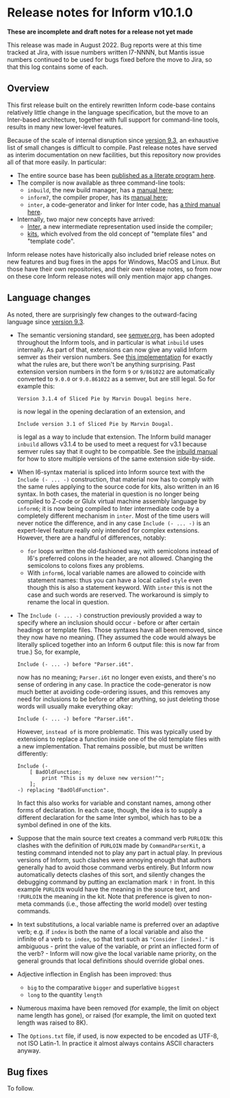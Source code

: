 # Release notes for Inform v10.1.0

**These are incomplete and draft notes for a release not yet made**

This release was made in August 2022. Bug reports were at this time tracked
at Jira, with issue numbers written I7-NNNN, but Mantis issue numbers
continued to be used for bugs fixed before the move to Jira, so that this
log contains some of each.

## Overview

This first release built on the entirely rewritten Inform code-base contains
relatively little change in the language specification, but the move to an
Inter-based architecture, together with full support for command-line tools,
results in many new lower-level features.

Because of the scale of internal disruption since [version 9.3](9-3.md), an
exhaustive list of small changes is difficult to compile. Past release notes
have served as interim documentation on new facilities, but this repository
now provides all of that more easily. In particular:

- The entire source base has been [published as a literate program here](https://ganelson.github.io/inform/).
- The compiler is now available as three command-line tools:
	- `inbuild`, the new build manager, has a [manual here](https://ganelson.github.io/inform/inbuild/M-ui.html);
	- `inform7`, the compiler proper, has its [manual here](https://ganelson.github.io/inform/inform7/M-cu.html);
	- `inter`, a code-generator and linker for Inter code, has [a third manual here](https://ganelson.github.io/inform/inter/M-ui.html).
- Internally, two major new concepts have arrived:
	- [Inter](https://ganelson.github.io/inform/inter/M-ti.html), a new intermediate
	representation used inside the compiler;
	- [kits](https://ganelson.github.io/inform/inbuild/M-agtk.html), which evolved
	from the old concept of "template files" and "template code".

Inform release notes have historically also included brief release notes on new
features and bug fixes in the apps for Windows, MacOS and Linux. But those have
their own repositories, and their own release notes, so from now on these
core Inform release notes will only mention major app changes.

## Language changes

As noted, there are surprisingly few changes to the outward-facing language
since [version 9.3](9-3.md).

- The semantic versioning standard, see [semver.org](semver.org), has been
	adopted throughout the Inform tools, and in particular is what `inbuild`
	uses internally. As part of that, extensions can now give any valid
	Inform semver as their version numbers. See [this implementation](https://ganelson.github.io/inweb/foundation-module/7-vn.html)
	for exactly what the rules are, but there won't be anything surprising.
	Past extension version numbers in the form `9` or `9/861022` are automatically
	converted to `9.0.0` or `9.0.861022` as a semver, but are still legal.
	So for example this:
	```
	Version 3.1.4 of Sliced Pie by Marvin Dougal begins here.
	```
	is now legal in the opening declaration of an extension, and
	```
	Include version 3.1 of Sliced Pie by Marvin Dougal.
	```
	is legal as a way to include that extension. The Inform build manager
	`inbuild` allows v3.1.4 to be used to meet a request for v3.1 because
	semver rules say that it ought to be compatible. See the
	[inbuild manual](https://ganelson.github.io/inform/inbuild/M-ui.html) for
	how to store multiple versions of the same extension side-by-side.

- When I6-syntax material is spliced into Inform source text with the
	`Include (- ... -)` construction, that material now has to comply with
	the same rules applying to the source code for kits, also written in an
	I6 syntax. In both cases, the material in question is no longer being
	compiled to Z-code or Glulx virtual machine assembly language by `inform6`;
	it is now being compiled to Inter intermediate code by a completely
	different mechanism in `inter`. Most of the time users will never notice
	the difference, and in any case `Include (- ... -)` is an expert-level
	feature really only intended for complex extensions. However, there are
	a handful of differences, notably:
	- `for` loops written the old-fashioned way, with semicolons instead of
		I6's preferred colons in the header, are not allowed. Changing the
		semicolons to colons fixes any problems.
	- With `inform6`, local variable names are allowed to coincide with statement
		names: thus you can have a local called `style` even though this is also
		a statement keyword. With `inter` this is not the case and such words
		are reserved. The workaround is simply to rename the local in question.

- The `Include (- ... -)` construction previously provided a way to specify
	where an inclusion should occur - before or after certain headings or
	template files. Those syntaxes have all been removed, since they now have
	no meaning. (They assumed the code would always be literally spliced together
	into an Inform 6 output file: this is now far from true.) So, for example,
	```
	Include (- ... -) before "Parser.i6t".
	```
	now has no meaning; `Parser.i6t` no longer even exists, and there's no
	sense of ordering in any case. In practice the code-generator is now much
	better at avoiding code-ordering issues, and this removes any need for
	inclusions to be before or after anything, so just deleting those words
	will usually make everything okay:
	```
	Include (- ... -) before "Parser.i6t".
	```
	However, `instead of` is more problematic. This was typically used by
	extensions to replace a function inside one of the old template files with
	a new implementation. That remains possible, but must be written differently:
	```
	Include (-
		[ BadOldFunction;
			print "This is my deluxe new version!^";
		];
	-) replacing "BadOldFunction".
	```
	In fact this also works for variable and constant names, among other forms
	of declaration. In each case, though, the idea is to supply a different
	declaration for the same Inter symbol, which has to be a symbol defined
	in one of the kits.

- Suppose that the main source text creates a command verb `PURLOIN`: this
	clashes with the definition of `PURLOIN` made by `CommandParserKit`, a testing
	command intended not to play any part in actual play. In previous versions
	of Inform, such clashes were annoying enough that authors generally had to
	avoid those command verbs entirely. But Inform now automatically detects
	clashes of this sort, and silently changes the debugging command by putting
	an exclamation mark `!` in front. In this example `PURLOIN` would have the
	meaning in the source text, and `!PURLOIN` the meaning in the kit. Note
	that preference is given to non-meta commands (i.e., those affecting the
	world model) over testing commands.

- In text substitutions, a local variable name is preferred over an adaptive
	verb; e.g. if `index` is both the name of a local variable and also the
	infinite of a verb `to index`, so that text such as `"Consider [index]."`
	is ambiguous - print the value of the variable, or print an inflected
	form of the verb? - Inform will now give the local variable name priority,
	on the general grounds that local definitions should override global ones.

- Adjective inflection in English has been improved: thus
	- `big` to the comparative `bigger` and superlative `biggest`
	- `long` to the quantity `length`

- Numerous maxima have been removed (for example, the limit on object name length
	has gone), or raised (for example, the limit on quoted text length was raised to 8K).

- The `Options.txt` file, if used, is now expected to be encoded as UTF-8, not
	ISO Latin-1. In practice it almost always contains ASCII characters anyway.

## Bug fixes

To follow.

